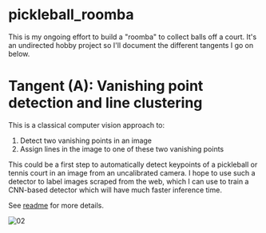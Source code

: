 # pickleball_roomba
This is my ongoing effort to build a "roomba" to collect balls off a court. It's an undirected hobby project so I'll document the different tangents I go on below.

# Tangent (A): Vanishing point detection and line clustering
This is a classical computer vision approach to:
1. Detect two vanishing points in an image
2. Assign lines in the image to one of these two vanishing points

This could be a first step to automatically detect keypoints of a pickleball or tennis court in an image from an uncalibrated camera. I hope to use such a detector to label images scraped from the web, which I can use to train a CNN-based detector which will have much faster inference time.

See [readme](https://github.com/ekchapman/pickleball_roomba/tree/main/vanishing_points) for more details.

![02](https://github.com/ekchapman/pickleball_roomba/assets/43839555/19b343ce-0172-45f8-9326-8e8164eb71ea)
